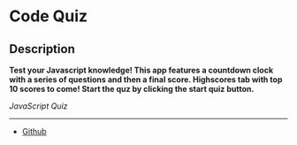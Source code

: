 # Code Quiz

## Description

**Test your Javascript knowledge! This app features a countdown clock with a series of questions and then a final score. Highscores tab with top 10 scores to come! Start the quz by clicking the start quiz button.**

_JavaScript Quiz_

---

- [Github](https://github.com/MCannon33/code-quiz)
